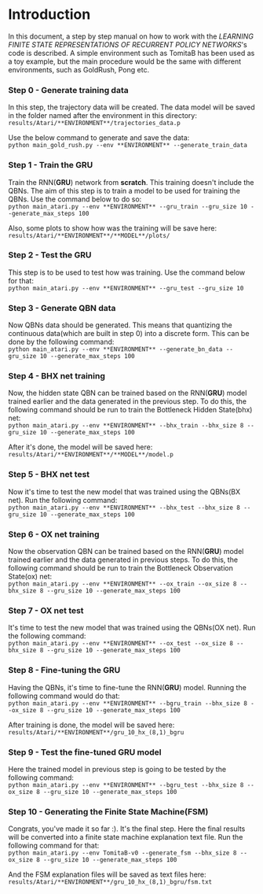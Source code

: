 # Introduction
In this document, a step by step manual on how to work with the *LEARNING FINITE STATE REPRESENTATIONS OF RECURRENT POLICY NETWORKS*'s code is described. A simple environment such as TomitaB has been used as a toy example, but the main procedure would be the same with different environments, such as GoldRush, Pong etc.

### Step 0 - Generate training data
In this step, the trajectory data will be created. The data model will be saved in the folder named after the environment in this directory: `results/Atari/**ENVIRONMENT**/trajectories_data.p`

Use the below command to generate and save the data:
<br/>`python main_gold_rush.py --env **ENVIRONMENT** --generate_train_data`

### Step 1 - Train the GRU
Train the RNN(**GRU**) network from **scratch**. This training doesn't include the QBNs. The aim of this step is to train a model to be used for training the QBNs.
Use the command below to do so:
<br/>`python main_atari.py --env **ENVIRONMENT** --gru_train --gru_size 10 --generate_max_steps 100`

Also, some plots to show how was the training will be save here:<br />`results/Atari/**ENVIRONMENT**/**MODEL**/plots/`

### Step 2 - Test the GRU
This step is to be used to test how was training. Use the command below for that:
<br/>`python main_atari.py --env **ENVIRONMENT** --gru_test --gru_size 10`

### Step 3 - Generate QBN data
Now QBNs data should be generated. This means that quantizing the continuous data(which are built in step 0) into a discrete form. This can be done by the following command:
<br/>`python main_atari.py --env **ENVIRONMENT** --generate_bn_data --gru_size 10 --generate_max_steps 100`

### Step 4 - BHX net training
Now, the hidden state QBN can be trained based on the RNN(**GRU**) model trained earlier and the data generated in the previous step. To do this, the following command should be run to train the Bottleneck Hidden State(bhx) net:
<br/>`python main_atari.py --env **ENVIRONMENT** --bhx_train --bhx_size 8 --gru_size 10 --generate_max_steps 100`

After it's done, the model will be saved here:<br/>`results/Atari/**ENVIRONMENT**/**MODEL**/model.p`


### Step 5 - BHX net test
Now it's time to test the new model that was trained using the QBNs(BX net). Run the following command:<br/>
`python main_atari.py --env **ENVIRONMENT** --bhx_test --bhx_size 8 --gru_size 10 --generate_max_steps 100`

### Step 6 - OX net training
Now the observation QBN can be trained based on the RNN(**GRU**) model trained earlier and the data generated in previous steps. To do this, the following command should be run to train the Bottleneck Observation State(ox) net:<br/>
`python main_atari.py --env **ENVIRONMENT** --ox_train --ox_size 8 --bhx_size 8 --gru_size 10 --generate_max_steps 100`

### Step 7 - OX net test
It's time to test the new model that was trained using the QBNs(OX net). Run the following command:<br/>
`python main_atari.py --env **ENVIRONMENT** --ox_test --ox_size 8 --bhx_size 8 --gru_size 10 --generate_max_steps 100`

### Step 8 - Fine-tuning the GRU
Having the QBNs, it's time to fine-tune the RNN(**GRU**) model. Running the following command would do that:<br/>
`python main_atari.py --env **ENVIRONMENT** --bgru_train --bhx_size 8 --ox_size 8 --gru_size 10 --generate_max_steps 100`

After training is done, the model will be saved here:<br/> `results/Atari/**ENVIRONMENT**/gru_10_hx_(8,1)_bgru`

### Step 9 - Test the fine-tuned GRU model
Here the trained model in previous step is going to be tested by the following command:<br/>
`python main_atari.py --env **ENVIRONMENT** --bgru_test --bhx_size 8 --ox_size 8 --gru_size 10 --generate_max_steps 100`

### Step 10 - Generating the Finite State Machine(FSM)
Congrats, you've made it so far :). It's the final step. Here the final results will be converted into a finite state machine explanation text file. Run the following command for that:<br/>
`python main_atari.py --env TomitaB-v0 --generate_fsm --bhx_size 8 --ox_size 8 --gru_size 10 --generate_max_steps 100`

And the FSM explanation files will be saved as text files here:<br/>`results/Atari/**ENVIRONMENT**/gru_10_hx_(8,1)_bgru/fsm.txt`

